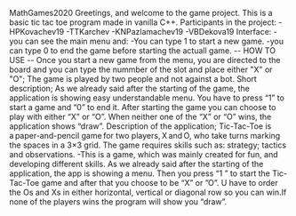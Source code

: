 MathGames2020
Greetings, and welcome to the game project.
This is a basic tic tac toe program made in vanilla C++.
Participants in the project:
-HPKovachev19
-TTKarchev
-KNPazlamachev19
-VBDekova19
Interface:
-you can see the main menu and:
    -You can type 1 to start a new game.
    -you can type 0 to end the game before starting the actuall game.
-- HOW TO USE --
Once you start a new game from the menu, you are directed to the board
and you can type the nummber of the slot and place either "X" or "O";
The game is played by two people and not against a bot.
Short description;
As we already said after the starting of the game, the application is showing easy understandable menu. 
You have to press “1” to start a game and “0” to end it. After starting the game you can choose to play with either “X” or “O”. 
When neither one of the “X” or “O” wins, the application shows “draw”. 
Description of the application;
Tic-Tac-Toe is a paper-and-pencil game for two players, X and O, who take turns marking the spaces in a 3×3 grid.
The game requires skills such as: strategy; tactics and observations. 
-This is a game, which was mainly created for fun, and developing different skills. As we already said after the starting of the application, the app is showing a menu. 
 Then you press “1 ” to start the Tic-Tac-Toe game and after that you choose to be “X” or ”O”. U have to order the Os and Xs in either horizontal, vertical or diagonal row so 
 you can win.If none of the players wins the program will show you “draw”. 
